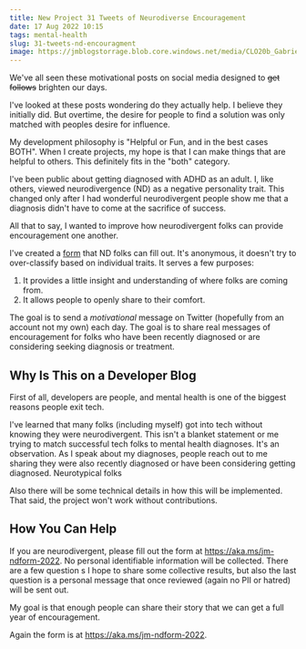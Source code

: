 ```yaml
---
title: New Project 31 Tweets of Neurodiverse Encouragement
date: 17 Aug 2022 10:15
tags: mental-health
slug: 31-tweets-nd-encouragment
image: https://jmblogstorrage.blob.core.windows.net/media/CLO20b_Gabriel_Jordan_outside_001.jpg
---
```


We've all seen these motivational posts on social media designed to <strike>get follows</strike> brighten our days.

I've looked at these posts wondering do they actually help. I believe they initially did. But overtime, the desire for people to find a solution was only matched with peoples desire for influence. 

My development philosophy is "Helpful or Fun, and in the best cases BOTH". When I create projects, my hope is that I can make things that are helpful to others. This definitely fits in the "both" category.

I've  been public about getting diagnosed with ADHD  as an adult. I, like others, viewed neurodivergence (ND) as a negative personality trait. This changed only after I had wonderful neurodivergent people show me that a diagnosis didn't have to come at the sacrifice of success.

All that to say, I wanted to improve how neurodivergent folks can provide encouragement one another. 

I've created a [form](https://aka.ms/jm-ndform-2022) that ND folks can fill out. It's anonymous, it doesn't try to over-classify based on individual traits. It serves a few purposes:

1. It provides a little insight and understanding of where folks are coming from.
2. It allows people to openly share to their comfort. 

The goal is to send a _motivational_ message on Twitter (hopefully from an account not my own) each day. The goal is to share real messages of encouragement for folks who have been recently diagnosed or are considering seeking diagnosis or treatment.

## Why Is This on a Developer Blog

First of all, developers are people, and mental health is one of the biggest reasons people exit tech.

I've learned that many folks (including myself) got into tech without knowing they were neurodivergent. This isn't a blanket statement or me trying to match successful tech folks to mental health diagnoses. It's an observation. As I speak about my diagnoses, people reach out to me sharing they were also recently diagnosed or have been considering getting diagnosed. Neurotypical folks 

Also there will be some technical details in how this will be implemented. That said, the project won't work without contributions.

## How You Can Help

If you are neurodivergent, please fill out the form at <https://aka.ms/jm-ndform-2022>. No personal identifiable information will be collected. There are a few question s I hope to share some collective results, but also the last question is a personal message that once reviewed (again no PII or hatred) will be sent out.

My goal is that enough people can share their story that we can get a full year of encouragement.

Again the form is at <https://aka.ms/jm-ndform-2022>.